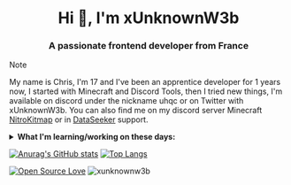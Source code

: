  <h1 align="center">Hi 👋, I'm xUnknownW3b</h1>
<h3 align="center">A passionate frontend developer from France</h3>

> [!NOTE]
> My name is Chris, I'm 17 and I've been an apprentice developer for 1 years now, I started with Minecraft and Discord Tools, then I tried new things, I'm available on discord under the nickname uhqc or on Twitter with xUnknownW3b.
You can also find me on my discord server Minecraft [NitroKitmap](https://discord.gg/nitroktimap) or in [DataSeeker](https://www.google.com/) support.

<details>
 <summary><strong>What I'm learning/working on these days:</strong></summary>
   - Soon...
</details>


[![Anurag's GitHub stats](https://github-readme-stats.vercel.app/api?username=xUnknownW3b)](https://github.com/xUnknownW3b/github-readme-stats)
[![Top Langs](https://github-readme-stats.vercel.app/api/top-langs/?username=xUnknownW3b&layout=donut)](https://github.com/xUnknownW3b/github-readme-stats)

<p>

[![Open Source Love](https://badges.frapsoft.com/os/v1/open-source.svg?v=103)](https://github.com/ellerbrock/open-source-badges/) <img src="https://komarev.com/ghpvc/?username=xunknownw3b&label=Profile%20views&color=0e75b6&style=flat" alt="xunknownw3b" />
